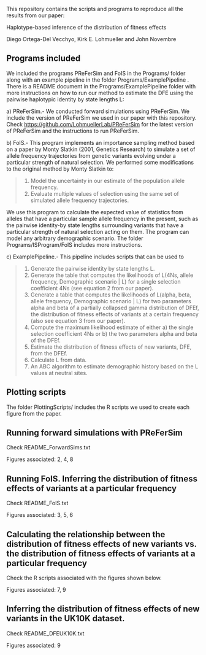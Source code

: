 This repository contains the scripts and programs to reproduce all the results from our paper:

Haplotype-based inference of the distribution of fitness effects

Diego Ortega-Del Vecchyo, Kirk E. Lohmueller and John Novembre

## Programs included

We included the programs PReFerSim and FoIS in the Programs/ folder along with an example pipeline in the folder Programs/ExamplePipeline . There is a README document in the Programs/ExamplePipeline folder with more instructions on how to run our method to estimate the DFE using the pairwise haplotypic identity by state lengths L:

a) PReFerSim.- We conducted forward simulations using PReFerSim. We include the version of PReFerSim we used in our paper with this repository. Check https://github.com/LohmuellerLab/PReFerSim for the latest version of PReFerSim and the instructions to run PReFerSim. <br>


b) FoIS.- This program implements an importance sampling method based on a paper by Monty Slatkin (2001, Genetics Research) to simulate a set of allele frequency trajectories from genetic variants evolving under a particular strength of natural selection.  We performed some modifications to the original method by Monty Slatkin to:
>  1) Model the uncertainty in our estimate of the population allele frequency.
>  2) Evaluate multiple values of selection using the same set of simulated allele frequency trajectories. <br>


We use this program to calculate the expected value of statistics from alleles that have a particular sample allele frequency in the present, such as the pairwise identity-by state lengths surrounding variants that have a particular strength of natural selection acting on them. The program can model any arbitrary demographic scenario. The folder Programs/ISProgram/FoIS includes more instructions. <br>


c) ExamplePipeline.- This pipeline includes scripts that can be used to
>  1) Generate the pairwise identity by state lengths L.
>  2) Generate the table that computes the likelihoods of L(4Ns, allele frequency, Demographic scenario | L) for a single selection coefficient 4Ns (see equation 2 from our paper).
>  3) Generate a table that computes the likelihoods of L(alpha, beta, allele frequency, Demographic scenario | L) for two parameters alpha and beta of a partially collapsed gamma distribution of DFEf, the distribution of fitness effects of variants at a certain frequency (also see equation 3 from our paper).
>  4) Compute the maximum likelihood estimate of either a) the single selection coefficient 4Ns or b) the two parameters alpha and beta of the DFEf.
>  5) Estimate the distribution of fitness effects of new variants, DFE, from the DFEf.
>  6) Calculate L from data.
>  7) An ABC algorithm to estimate demographic history based on the L values at neutral sites.

## Plotting scripts

The folder PlottingScripts/ includes the R scripts we used to create each figure from the paper.

## Running forward simulations with PReFerSim

Check README_ForwardSims.txt

Figures associated: 2, 4, 8

## Running FoIS. Inferring the distribution of fitness effects of variants at a particular frequency

Check README_FoIS.txt

Figures associated: 3, 5, 6

## Calculating the relationship between the distribution of fitness effects of new variants vs. the distribution of fitness effects of variants at a particular frequency

Check the R scripts associated with the figures shown below.

Figures associated: 7, 9

## Inferring the distribution of fitness effects of new variants in the UK10K dataset.

Check README_DFEUK10K.txt

Figures associated: 9

